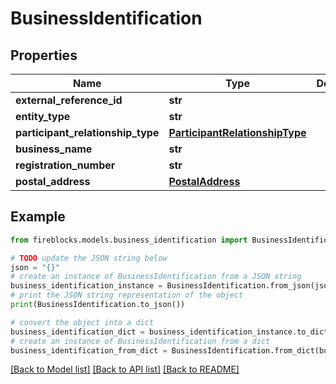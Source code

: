 # BusinessIdentification


## Properties

Name | Type | Description | Notes
------------ | ------------- | ------------- | -------------
**external_reference_id** | **str** |  | 
**entity_type** | **str** |  | 
**participant_relationship_type** | [**ParticipantRelationshipType**](ParticipantRelationshipType.md) |  | 
**business_name** | **str** |  | 
**registration_number** | **str** |  | 
**postal_address** | [**PostalAddress**](PostalAddress.md) |  | 

## Example

```python
from fireblocks.models.business_identification import BusinessIdentification

# TODO update the JSON string below
json = "{}"
# create an instance of BusinessIdentification from a JSON string
business_identification_instance = BusinessIdentification.from_json(json)
# print the JSON string representation of the object
print(BusinessIdentification.to_json())

# convert the object into a dict
business_identification_dict = business_identification_instance.to_dict()
# create an instance of BusinessIdentification from a dict
business_identification_from_dict = BusinessIdentification.from_dict(business_identification_dict)
```
[[Back to Model list]](../README.md#documentation-for-models) [[Back to API list]](../README.md#documentation-for-api-endpoints) [[Back to README]](../README.md)


